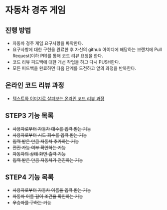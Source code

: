 # 자동차 경주 게임
## 진행 방법
* 자동차 경주 게임 요구사항을 파악한다.
* 요구사항에 대한 구현을 완료한 후 자신의 github 아이디에 해당하는 브랜치에 Pull Request(이하 PR)를 통해 코드 리뷰 요청을 한다.
* 코드 리뷰 피드백에 대한 개선 작업을 하고 다시 PUSH한다.
* 모든 피드백을 완료하면 다음 단계를 도전하고 앞의 과정을 반복한다.

## 온라인 코드 리뷰 과정
* [텍스트와 이미지로 살펴보는 온라인 코드 리뷰 과정](https://github.com/next-step/nextstep-docs/tree/master/codereview)

## STEP3 기능 목록
- ~~사용자로부터 자동차 대수를 입력 받는 기능~~
- ~~사용자로부터 시도 회수를 입력 받는 기능~~
- ~~입력 받은 만큼 자동차 추가하는 기능~~
- ~~전진 가능 여부 확인하는 기능~~
- ~~자동차의 상태 화면 출력 기능~~
- ~~입력 받은 만큼 자동차가 전진하는 기능~~

## STEP4 기능 목록
- ~~사용자로부터 자동차 이름을 입력 받는 기능~~
- ~~자동차 이름 길이 조건을 확인하는 기능~~
- ~~우승자를 구하는 기능~~